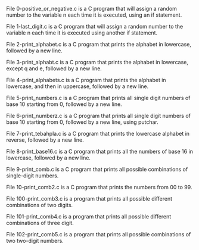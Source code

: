 File 0-positive_or_negative.c is a C program that will assign a random number to the variable n each time it is executed, using an if statement.

File 1-last_digit.c is a C program that will assign a random number to the variable n each time it is executed using another if statement.

File 2-print_alphabet.c is a C program that prints the alphabet in lowercase, followed by a new line.

File 3-print_alphabt.c is a C program that prints the alphabet in lowercase, except q and e, followed by a new line.

File 4-print_alphabets.c is a C program that prints the alphabet in lowercase, and then in uppercase, followed by a new line.

File 5-print_numbers.c is a C program that prints all single digit numbers of base 10 starting from 0, followed by a new line.

File 6-print_numberz.c is a C program that prints all single digit numbers of base 10 starting from 0, followed by a new line, using putchar.

File 7-print_tebahpla.c is a C program that prints the lowercase alphabet in reverse, followed by a new line.

File 8-print_base16.c is a C program that prints all the numbers of base 16 in lowercase, followed by a new line.

File 9-print_comb.c is a C program that prints all possible combinations of single-digit numbers.

File 10-print_comb2.c is a C program that prints the numbers from 00 to 99.

File 100-print_comb3.c is a program that prints all possible different combinations of two digits.

File 101-print_comb4.c is a program that prints all possible different combinations of three digit.

File 102-print_comb5.c is a program that prints all possible combinations of two two-digit numbers.

